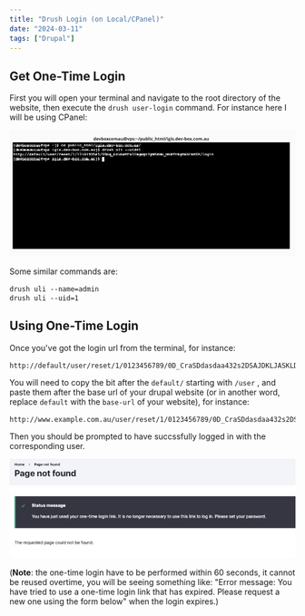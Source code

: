 ```yaml
---
title: "Drush Login (on Local/CPanel)"
date: "2024-03-11"
tags: ["Drupal"]
---
```


## Get One-Time Login
First you will open your terminal and navigate to the root directory of the website, then execute the `drush user-login` command. For instance here I will be using CPanel:

![2024-03-12T102548](2024-03-12T102548.jpg)

Some similar commands are:

```
drush uli --name=admin
drush uli --uid=1
```



## Using One-Time Login

Once you've got the login url from the terminal, for instance:

```
http://default/user/reset/1/0123456789/0D_CraSDdasdaa432s2DSAJDKLJASKLD_0A/login
```

You will need to copy the bit after the `default/` starting with `/user` , and paste them after the base url of your drupal website (or in another word, replace `default` with the `base-url` of your website), for instance:

```
http://www.example.com.au/user/reset/1/0123456789/0D_CraSDdasdaa432s2DSAJDKLJASKLD_0A/login
```

Then you should be prompted to have succssfully logged in with the corresponding user.

![2024-03-12T103231](2024-03-12T103231.jpg)

(**Note**: the one-time login have to be performed within 60 seconds, it cannot be reused overtime, you will be seeing something like: "Error message: You have tried to use a one-time login link that has expired. Please request a new one using the form below" when the login expires.)

